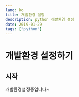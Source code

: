 ```yaml
---
lang: ko
title: 개발환경 설정
description: python 개발환경 설정
date: 2019-01-29
tags: ["python"]
---
```


# 개발환경 설정하기

## 시작
개발환경설정중입니다~

<TagLinks />